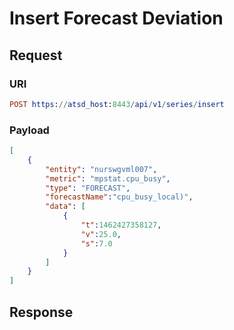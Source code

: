 
# Insert Forecast Deviation 


## Request
### URI
```elm
POST https://atsd_host:8443/api/v1/series/insert
```
### Payload
```json
[
    {
        "entity": "nurswgvml007",
        "metric": "mpstat.cpu_busy",
        "type": "FORECAST",
        "forecastName":"cpu_busy_local)",
        "data": [
            {
                "t":1462427358127,
                "v":25.0,
                "s":7.0
            }
        ]
    }
]
```
## Response 
```json

```
